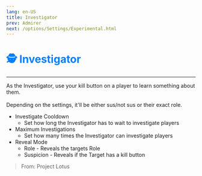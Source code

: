 ```yaml
---
lang: en-US
title: Investigator
prev: Admirer
next: /options/Settings/Experimental.html
---
```


# <font color=#007FFF>🕵️ <b>Investigator</b></font> <Badge text="Crewmate" type="tip" vertical="middle"/>
---

As the Investigator, use your kill button on a player to learn something about them.<br><br>
Depending on the settings, it'll be either sus/not sus or their exact role.
* Investigate Cooldown
  * Set how long the Investigator has to wait to investigate players
* Maximum Investigations
  * Set how many times the Investigator can investigate players
* Reveal Mode
  * Role - Reveals the targets Role
  * Suspicion - Reveals if the Target has a kill button

> From: Project Lotus